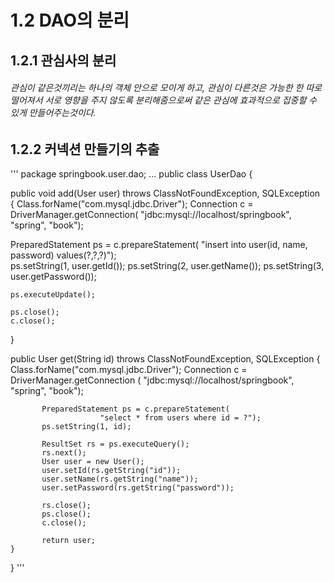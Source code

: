 # 1.2 DAO의 분리   

## 1.2.1 관심사의 분리   
###### 관심이 같은것끼리는 하나의 객체 안으로 모이게 하고, 관심이 다른것은 가능한 한 따로 떨어져서 서로 영향을 주지 않도록 분리해줌으로써 같은 관심에 효과적으로 집중할 수 있게 만들어주는것이다.


## 1.2.2 커넥션 만들기의 추출
'''
package springbook.user.dao;
...
public class UserDao {

   public void add(User user) throws ClassNotFoundException, SQLException { 
   		Class.forName("com.mysql.jdbc.Driver");
        Connection c = DriverManager.getConnection(
           	"jdbc:mysql://localhost/springbook", "spring", "book"); 
               
   PreparedStatement ps = c.prepareStatement(
   		"insert into user(id, name, password) values(?,?,?)");   
    ps.setString(1, user.getId());
    ps.setString(2, user.getName());
    ps.setString(3, user.getPassword());
    
    ps.executeUpdate();
  
    ps.close();
    c.close();
}

   
   public User get(String id) throws ClassNotFoundException, SQLException { 
   		Class.forName("com.mysql.jdbc.Driver");
           Connection c = DriverManager.getConnection (
           				"jdbc:mysql://localhost/springbook", "spring", "book");
           
           PreparedStatement ps = c.prepareStatement(
           				"select * from users where id = ?");
           ps.setString(1, id);
           
           ResultSet rs = ps.executeQuery();
           rs.next();
           User user = new User();
           user.setId(rs.getString("id"));
           user.setName(rs.getString("name"));
           user.setPassword(rs.getString("password"));
           
           rs.close();
           ps.close();
           c.close();
           
           return user;
   	}
} 
'''




